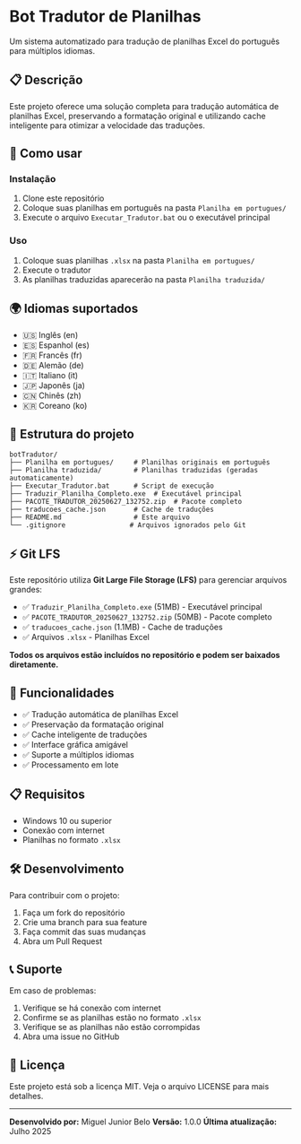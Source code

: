 # Bot Tradutor de Planilhas

Um sistema automatizado para tradução de planilhas Excel do português para múltiplos idiomas.

## 📋 Descrição

Este projeto oferece uma solução completa para tradução automática de planilhas Excel, preservando a formatação original e utilizando cache inteligente para otimizar a velocidade das traduções.

## 🚀 Como usar

### Instalação
1. Clone este repositório
2. Coloque suas planilhas em português na pasta `Planilha em portugues/`
3. Execute o arquivo `Executar_Tradutor.bat` ou o executável principal

### Uso
1. Coloque suas planilhas `.xlsx` na pasta `Planilha em portugues/`
2. Execute o tradutor
3. As planilhas traduzidas aparecerão na pasta `Planilha traduzida/`

## 🌍 Idiomas suportados

- 🇺🇸 Inglês (en)
- 🇪🇸 Espanhol (es)
- 🇫🇷 Francês (fr)
- 🇩🇪 Alemão (de)
- 🇮🇹 Italiano (it)
- 🇯🇵 Japonês (ja)
- 🇨🇳 Chinês (zh)
- 🇰🇷 Coreano (ko)

## 📁 Estrutura do projeto

```
botTradutor/
├── Planilha em portugues/     # Planilhas originais em português
├── Planilha traduzida/        # Planilhas traduzidas (geradas automaticamente)
├── Executar_Tradutor.bat      # Script de execução
├── Traduzir_Planilha_Completo.exe  # Executável principal
├── PACOTE_TRADUTOR_20250627_132752.zip  # Pacote completo
├── traducoes_cache.json       # Cache de traduções
├── README.md                  # Este arquivo
└── .gitignore                # Arquivos ignorados pelo Git
```

## ⚡ Git LFS

Este repositório utiliza **Git Large File Storage (LFS)** para gerenciar arquivos grandes:

- ✅ `Traduzir_Planilha_Completo.exe` (51MB) - Executável principal
- ✅ `PACOTE_TRADUTOR_20250627_132752.zip` (50MB) - Pacote completo
- ✅ `traducoes_cache.json` (1.1MB) - Cache de traduções
- ✅ Arquivos `.xlsx` - Planilhas Excel

**Todos os arquivos estão incluídos no repositório e podem ser baixados diretamente.**

## 🔧 Funcionalidades

- ✅ Tradução automática de planilhas Excel
- ✅ Preservação da formatação original
- ✅ Cache inteligente de traduções
- ✅ Interface gráfica amigável
- ✅ Suporte a múltiplos idiomas
- ✅ Processamento em lote

## 📋 Requisitos

- Windows 10 ou superior
- Conexão com internet
- Planilhas no formato `.xlsx`

## 🛠️ Desenvolvimento

Para contribuir com o projeto:

1. Faça um fork do repositório
2. Crie uma branch para sua feature
3. Faça commit das suas mudanças
4. Abra um Pull Request

## 📞 Suporte

Em caso de problemas:

1. Verifique se há conexão com internet
2. Confirme se as planilhas estão no formato `.xlsx`
3. Verifique se as planilhas não estão corrompidas
4. Abra uma issue no GitHub

## 📄 Licença

Este projeto está sob a licença MIT. Veja o arquivo LICENSE para mais detalhes.

---

**Desenvolvido por:** Miguel Junior Belo
**Versão:** 1.0.0
**Última atualização:** Julho 2025
